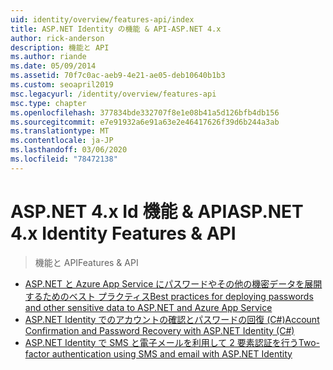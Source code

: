 ```yaml
---
uid: identity/overview/features-api/index
title: ASP.NET Identity の機能 & API-ASP.NET 4.x
author: rick-anderson
description: 機能と API
ms.author: riande
ms.date: 05/09/2014
ms.assetid: 70f7c0ac-aeb9-4e21-ae05-deb10640b1b3
ms.custom: seoapril2019
msc.legacyurl: /identity/overview/features-api
msc.type: chapter
ms.openlocfilehash: 377834bde332707f8e1e08b41a5d126bfb4db156
ms.sourcegitcommit: e7e91932a6e91a63e2e46417626f39d6b244a3ab
ms.translationtype: MT
ms.contentlocale: ja-JP
ms.lasthandoff: 03/06/2020
ms.locfileid: "78472138"
---
```

# <a name="aspnet-4x-identity-features--api"></a><span data-ttu-id="06f30-103">ASP.NET 4.x Id 機能 & API</span><span class="sxs-lookup"><span data-stu-id="06f30-103">ASP.NET 4.x Identity Features & API</span></span>

> <span data-ttu-id="06f30-104">機能と API</span><span class="sxs-lookup"><span data-stu-id="06f30-104">Features & API</span></span>

- [<span data-ttu-id="06f30-105">ASP.NET と Azure App Service にパスワードやその他の機密データを展開するためのベスト プラクティス</span><span class="sxs-lookup"><span data-stu-id="06f30-105">Best practices for deploying passwords and other sensitive data to ASP.NET and Azure App Service</span></span>](best-practices-for-deploying-passwords-and-other-sensitive-data-to-aspnet-and-azure.md)
- [<span data-ttu-id="06f30-106">ASP.NET Identity でのアカウントの確認とパスワードの回復 (C#)</span><span class="sxs-lookup"><span data-stu-id="06f30-106">Account Confirmation and Password Recovery with ASP.NET Identity (C#)</span></span>](account-confirmation-and-password-recovery-with-aspnet-identity.md)
- [<span data-ttu-id="06f30-107">ASP.NET Identity で SMS と電子メールを利用して 2 要素認証を行う</span><span class="sxs-lookup"><span data-stu-id="06f30-107">Two-factor authentication using SMS and email with ASP.NET Identity</span></span>](two-factor-authentication-using-sms-and-email-with-aspnet-identity.md)
